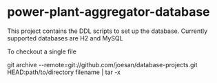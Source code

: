 # power-plant-aggregator-database

This project contains the DDL scripts to set up the database. Currently supported databases are H2 and MySQL

To checkout a single file

git archive --remote=git://github.com/joesan/database-projects.git HEAD:path/to/directory filename | tar -x

